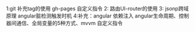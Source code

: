 1:git 补充tag的使用  gh-pages 自定义指令
2: 路由UI-router的使用 
3: jsonp跨域原理 angular脏检测触发时机
4:补充：angular 依赖注入 angular生命周期、控制器间通信、全局变量的5种方式、mvvm 自定义指令
